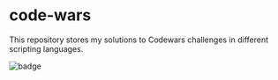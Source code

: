 # code-wars
This repository stores my solutions to Codewars challenges in different scripting languages.

![badge](https://www.codewars.com/users/troydg2000/badges/large)

